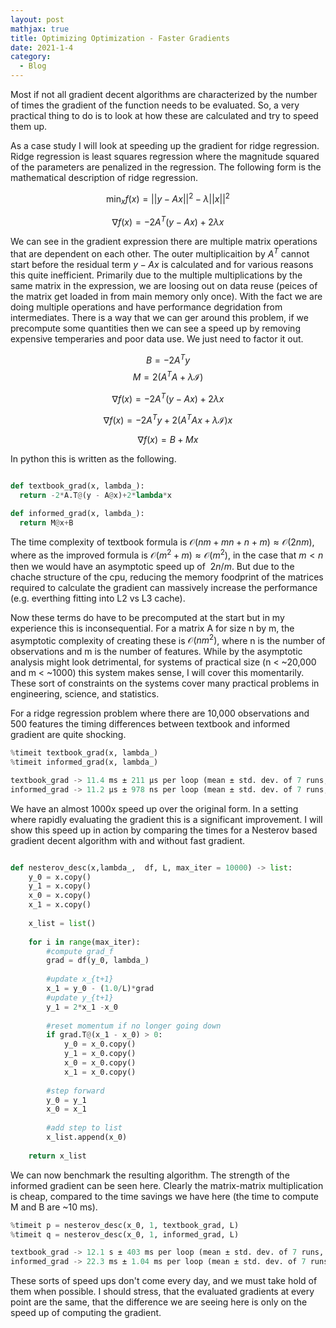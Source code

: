 ```yaml
---
layout: post
mathjax: true
title: Optimizing Optimization - Faster Gradients
date: 2021-1-4
category:
  - Blog
---
```


Most if not all gradient decent algorithms are characterized by the number of times the gradient of the function needs to be evaluated. So, a very practical thing to do is to look at how these are calculated and try to speed them up. 

As a case study I will look at speeding up the gradient for ridge regression. Ridge regression is least squares regression where the magnitude squared of the parameters are penalized in the regression. The following form is the mathematical description of ridge regression.

$$\min_x f(x) = ||y - Ax||^2 - \lambda ||x||^2$$

$$\nabla f(x) = -2A^T(y - Ax)+2\lambda x$$

We can see in the gradient expression there are multiple matrix operations that are dependent on each other. The outer multiplicaition by $A^T$ cannot start before the residual term $y - Ax$ is calculated and for various reasons this quite inefficient. Primarily due to the multiple multiplications by the same matrix in the expression, we are loosing out on data reuse (peices of the matrix get loaded in from main memory only once).  With the fact we are doing multiple operations and have performance degridation from intermediates. There is a way that we can ger around this problem, if we precompute some quantities then we can see a speed up by removing expensive temperaries and poor data use. We just need to factor it out.

$$B = -2A^Ty$$
$$M = 2(A^TA+\lambda \mathcal{I})$$

$$\nabla  f(x) = -2A^T(y - Ax)+2\lambda x$$

$$\nabla  f(x) = -2A^Ty +2(A^TAx+\lambda \mathcal{I}) x$$

$$\nabla  f(x) = B + Mx$$

In python this is written as the following. 

```python

def textbook_grad(x, lambda_):
  return -2*A.T@(y - A@x)+2*lambda*x

def informed_grad(x, lambda_):
  return M@x+B

```

The time complexity of textbook formula is $\mathcal{O}(nm + mn + n + m) \approx \mathcal{O}(2nm)$, where as the improved formula is $\mathcal{O}(m^2 + m) \approx \mathcal{O}(m^2)$, in the case that $m < n$ then we would have an asymptotic speed up of $~2n/m$. But due to the chache structure of the cpu, reducing the memory foodprint of the matrices required to calculate the gradient can massively increase the performance (e.g. everthing fitting into L2 vs L3 cache). 


Now these terms do have to be precomputed at the start but in my experience this is inconsequential. For a matrix A for size n by m, the asymptotic complexity of creating these is $\mathcal{O}(nm^2)$, where n is the number of observations and m is the number of features. While by the asymptotic analysis might look detrimental, for systems of practical size (n < ~20,000 and m <  ~1000) this system makes sense, I will cover this momentarily. These sort of constraints on the systems cover many practical problems in engineering, science, and statistics.

For a ridge regression problem where there are 10,000 observations and 500 features the timing differences between textbook and informed gradient are quite shocking.

```python
%timeit textbook_grad(x, lambda_)
%timeit informed_grad(x, lambda_)
```

```python
textbook_grad -> 11.4 ms ± 211 µs per loop (mean ± std. dev. of 7 runs, 100 loops each)
informed_grad -> 11.2 µs ± 978 ns per loop (mean ± std. dev. of 7 runs, 100000 loops each)
```

We have an almost 1000x speed up over the original form. In a setting where rapidly evaluating the gradient this is a significant improvement. I will show this speed up in action by comparing the times for a Nesterov based gradient decent algorithm with and without fast gradient.

```python 

def nesterov_desc(x,lambda_,  df, L, max_iter = 10000) -> list:
    y_0 = x.copy()
    y_1 = x.copy()
    x_0 = x.copy()
    x_1 = x.copy()
    
    x_list = list()
    
    for i in range(max_iter):
        #compute grad_f
        grad = df(y_0, lambda_)
        
        #update x_{t+1}
        x_1 = y_0 - (1.0/L)*grad
        #update y_{t+1}
        y_1 = 2*x_1 -x_0
        
        #reset momentum if no longer going down
        if grad.T@(x_1 - x_0) > 0:
            y_0 = x_0.copy()
            y_1 = x_0.copy()
            x_0 = x_0.copy()
            x_1 = x_0.copy()
        
        #step forward
        y_0 = y_1
        x_0 = x_1
        
        #add step to list
        x_list.append(x_0)
        
    return x_list
```

We can now benchmark the resulting algorithm. The strength of the informed gradient can be seen here. Clearly the matrix-matrix multiplication is cheap, compared to the time savings we have here (the time to compute M and B are ~10 ms).

```python
%timeit p = nesterov_desc(x_0, 1, textbook_grad, L)
%timeit q = nesterov_desc(x_0, 1, informed_grad, L)
```

```python
textbook_grad -> 12.1 s ± 403 ms per loop (mean ± std. dev. of 7 runs, 1 loop each)
informed_grad -> 22.3 ms ± 1.04 ms per loop (mean ± std. dev. of 7 runs, 10 loops each)
```

These sorts of speed ups don't come every day, and we must take hold of them when possible. I should stress, that the evaluated gradients at every point are the same, that the difference we are seeing here is only on the speed up of computing the gradient.





